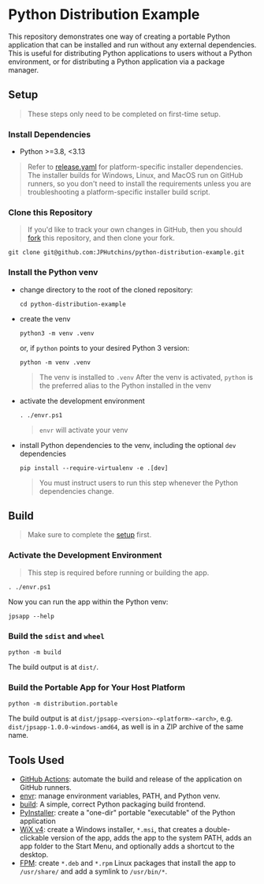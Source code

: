# Python Distribution Example

This repository demonstrates one way of creating a portable Python application
that can be installed and run without any external dependencies.  This is
useful for distributing Python applications to users without a Python
environment, or for distributing a Python application via a package
manager.

## Setup

> These steps only need to be completed on first-time setup.

### Install Dependencies

- Python >=3.8, <3.13

> Refer to [release.yaml](.github/workflows/release.yaml) for platform-specific
  installer dependencies.  The installer builds for Windows, Linux, and MacOS
  run on GitHub runners, so you don't need to install the requirements unless
  you are troubleshooting a platform-specific installer build script.

### Clone this Repository

> If you'd like to track your own changes in GitHub, then you should
  [fork](https://github.com/JPHutchins/python-distribution-example/fork) this
  repository, and then clone your fork.

```
git clone git@github.com:JPHutchins/python-distribution-example.git
```

### Install the Python venv

- change directory to the root of the cloned repository:
  ```
  cd python-distribution-example
  ```
- create the venv
  ```
  python3 -m venv .venv
  ```
  or, if `python` points to your desired Python 3 version:
  ```
  python -m venv .venv
  ```
  > The venv is installed to `.venv`
  > After the venv is activated, `python` is the preferred alias to the Python
  > installed in the venv
- activate the development environment
  ```
  . ./envr.ps1
  ```
  > `envr` will activate your venv
- install Python dependencies to the venv, including the optional `dev`
  dependencies
  ```
  pip install --require-virtualenv -e .[dev]
  ```
  > You must instruct users to run this step whenever the Python dependencies
  > change.

## Build

> Make sure to complete the [setup](#setup) first.

### Activate the Development Environment

> This step is required before running or building the app.

```
. ./envr.ps1
```

Now you can run the app within the Python venv:

```
jpsapp --help
```

### Build the `sdist` and `wheel`

```
python -m build
```

The build output is at `dist/`.

### Build the Portable App for Your Host Platform

```
python -m distribution.portable
```

The build output is at `dist/jpsapp-<version>-<platform>-<arch>`, e.g.
`dist/jpsapp-1.0.0-windows-amd64`, as well is in a ZIP archive of the same name.

## Tools Used

- [GitHub Actions](https://github.com/features/actions): automate the build and
  release of the application on GitHub runners.
- [envr](https://github.com/JPhutchins/envr): manage environment variables,
  PATH, and Python venv.
- [build](https://build.pypa.io/en/stable/): A simple, correct Python packaging
  build frontend.
- [PyInstaller](https://github.com/pyinstaller/pyinstaller): create a "one-dir"
  portable "executable" of the Python application
- [WiX v4](https://wixtoolset.org/): create a Windows installer, `*.msi`, that
  creates a double-clickable version of the app, adds the app to the system
  PATH, adds an app folder to the Start Menu, and optionally adds a shortcut to
  the desktop.
- [FPM](https://github.com/jordansissel/fpm): create `*.deb` and `*.rpm` Linux
  packages that install the app to `/usr/share/` and add a symlink to
  `/usr/bin/*`.
